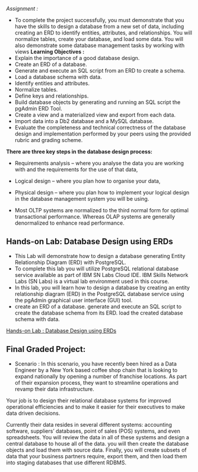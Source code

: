 *Assignment :*

- To complete the project successfully, you must demonstrate that you have the skills to design a database from a new set of data, including creating an ERD to identify entities, attributes, and relationships. You will normalize tables, create your database, and load some data. You will also demonstrate some database management tasks by working with views
**Learning Objectives :**
- Explain the importance of a good database design.
- Create an ERD of a database.
- Generate and execute an SQL script from an ERD to create a schema.
- Load a database schema with data.
- Identify entities and attributes.
- Normalize tables.
- Define keys and relationships.
- Build database objects by generating and running an SQL script the pgAdmin ERD Tool.
- Create a view and a materialized view and export from each data.
- Import data into a Db2 database and a MySQL database.
- Evaluate the completeness and technical correctness of the database design and implementation performed by your peers using the provided rubric and grading scheme.

**There are three key steps in the database design process:**
- Requirements analysis – where you analyse the data you are working with and the requirements for the use of that data,
- Logical design – where you plan how to organise your data,
- Physical design – where you plan how to implement your logical design in the database management system you will be using.

-  Most OLTP systems are normalized to the third normal form for optimal transactional performance. Whereas OLAP systems are generally denormalized to enhance read performance.

## **Hands-on Lab: Database Design using ERDs**
- This Lab will demonstrate how to design a database generating Entity Relationship Diagram (ERD) with PostgreSQL.
- To complete this lab you will utilize PostgreSQL relational database service available as part of IBM SN Labs Cloud IDE. IBM Skills Network Labs (SN Labs) is a virtual lab environment used in this course.
- In this lab, you will learn how to design a database by creating an entity relationship diagram (ERD) in the PostgreSQL database service using the pgAdmin graphical user interface (GUI) tool.
- create an ERD of a database. generate and execute an SQL script to create the database schema from its ERD. load the created database schema with data.

[Hands-on Lab : Database Design using ERDs](https://cf-courses-data.s3.us.cloud-object-storage.appdomain.cloud/IBM-DB0110EN-SkillsNetwork/labs/Lab%20-%20Database%20Design%20using%20ERDs%20/instructional-labs.md.html)


## **Final Graded Project:**
- Scenario :
In this scenario, you have recently been hired as a Data Engineer by a New York based coffee shop chain that is looking to expand nationally by opening a number of franchise locations. As part of their expansion process, they want to streamline operations and revamp their data infrastructure.

Your job is to design their relational database systems for improved operational efficiencies and to make it easier for their executives to make data driven decisions.

Currently their data resides in several different systems: accounting software, suppliers’ databases, point of sales (POS) systems, and even spreadsheets. You will review the data in all of these systems and design a central database to house all of the data. you will then create the database objects and load them with source data. Finally, you will create subsets of data that your business partners require, export them, and then load them into staging databases that use different RDBMS.














